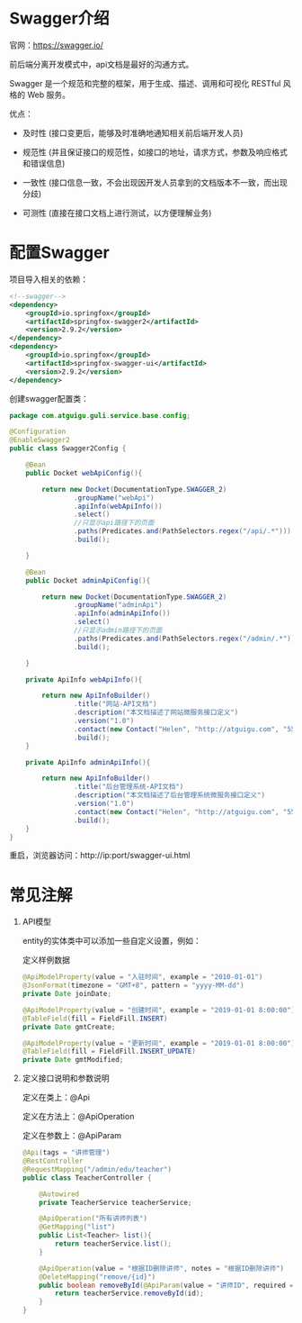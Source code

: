 # Swagger介绍

官网：https://swagger.io/

前后端分离开发模式中，api文档是最好的沟通方式。

Swagger 是一个规范和完整的框架，用于生成、描述、调用和可视化 RESTful 风格的 Web 服务。

优点：

- 及时性 (接口变更后，能够及时准确地通知相关前后端开发人员)

- 规范性 (并且保证接口的规范性，如接口的地址，请求方式，参数及响应格式和错误信息)

- 一致性 (接口信息一致，不会出现因开发人员拿到的文档版本不一致，而出现分歧)

- 可测性 (直接在接口文档上进行测试，以方便理解业务)

# 配置Swagger

项目导入相关的依赖：

```xml
<!--swagger-->
<dependency>
    <groupId>io.springfox</groupId>
    <artifactId>springfox-swagger2</artifactId>
    <version>2.9.2</version>
</dependency>
<dependency>
    <groupId>io.springfox</groupId>
    <artifactId>springfox-swagger-ui</artifactId>
    <version>2.9.2</version>
</dependency>
```

创建swagger配置类：

```java
package com.atguigu.guli.service.base.config;

@Configuration
@EnableSwagger2
public class Swagger2Config {

    @Bean
    public Docket webApiConfig(){

        return new Docket(DocumentationType.SWAGGER_2)
                .groupName("webApi")
                .apiInfo(webApiInfo())
                .select()
                //只显示api路径下的页面
                .paths(Predicates.and(PathSelectors.regex("/api/.*")))
                .build();

    }

    @Bean
    public Docket adminApiConfig(){

        return new Docket(DocumentationType.SWAGGER_2)
                .groupName("adminApi")
                .apiInfo(adminApiInfo())
                .select()
                //只显示admin路径下的页面
                .paths(Predicates.and(PathSelectors.regex("/admin/.*")))
                .build();

    }

    private ApiInfo webApiInfo(){

        return new ApiInfoBuilder()
                .title("网站-API文档")
                .description("本文档描述了网站微服务接口定义")
                .version("1.0")
                .contact(new Contact("Helen", "http://atguigu.com", "55317332@qq.com"))
                .build();
    }

    private ApiInfo adminApiInfo(){

        return new ApiInfoBuilder()
                .title("后台管理系统-API文档")
                .description("本文档描述了后台管理系统微服务接口定义")
                .version("1.0")
                .contact(new Contact("Helen", "http://atguigu.com", "55317332@qq.com"))
                .build();
    }
}
```

重启，浏览器访问：http://ip:port/swagger-ui.html

# 常见注解

1. API模型

   entity的实体类中可以添加一些自定义设置，例如：

   定义样例数据

   ```java
   @ApiModelProperty(value = "入驻时间", example = "2010-01-01")
   @JsonFormat(timezone = "GMT+8", pattern = "yyyy-MM-dd")
   private Date joinDate;
   
   @ApiModelProperty(value = "创建时间", example = "2019-01-01 8:00:00")
   @TableField(fill = FieldFill.INSERT)
   private Date gmtCreate;
   
   @ApiModelProperty(value = "更新时间", example = "2019-01-01 8:00:00")
   @TableField(fill = FieldFill.INSERT_UPDATE)
   private Date gmtModified;
   ```

2. 定义接口说明和参数说明

   定义在类上：@Api

   定义在方法上：@ApiOperation

   定义在参数上：@ApiParam

   ```java
   @Api(tags = "讲师管理")
   @RestController
   @RequestMapping("/admin/edu/teacher")
   public class TeacherController {
   
       @Autowired
       private TeacherService teacherService;
   
       @ApiOperation("所有讲师列表")
       @GetMapping("list")
       public List<Teacher> list(){
           return teacherService.list();
       }
   
       @ApiOperation(value = "根据ID删除讲师", notes = "根据ID删除讲师")
       @DeleteMapping("remove/{id}")
       public boolean removeById(@ApiParam(value = "讲师ID", required = true) @PathVariable String id){
           return teacherService.removeById(id);
       }
   }
   ```

   